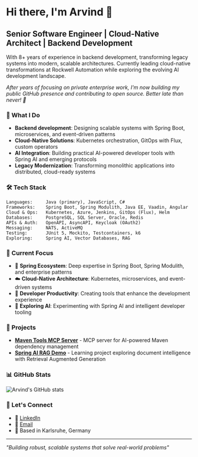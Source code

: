 # Hi there, I'm Arvind 👋

## Senior Software Engineer | Cloud-Native Architect | Backend Development

With 8+ years of experience in backend development, transforming legacy systems into modern, scalable architectures. Currently leading cloud-native transformations at Rockwell Automation while exploring the evolving AI development landscape.

*After years of focusing on private enterprise work, I'm now building my public GitHub presence and contributing to open source. Better late than never! 🚀*

### 🚀 What I Do
- **Backend development**: Designing scalable systems with Spring Boot, microservices, and event-driven patterns
- **Cloud-Native Solutions**: Kubernetes orchestration, GitOps with Flux, custom operators
- **AI Integration**: Building practical AI-powered developer tools with Spring AI and emerging protocols
- **Legacy Modernization**: Transforming monolithic applications into distributed, cloud-ready systems

### 🛠️ Tech Stack
```
Languages:     Java (primary), JavaScript, C#
Frameworks:    Spring Boot, Spring Modulith, Java EE, Vaadin, Angular
Cloud & Ops:   Kubernetes, Azure, Jenkins, GitOps (Flux), Helm
Databases:     PostgreSQL, SQL Server, Oracle, Redis
APIs & Auth:   OpenAPI, AsyncAPI, Keycloak (OAuth2)
Messaging:     NATS, ActiveMQ
Testing:       JUnit 5, Mockito, Testcontainers, k6
Exploring:     Spring AI, Vector Databases, RAG
```

### 🎯 Current Focus
- 🌱 **Spring Ecosystem**: Deep expertise in Spring Boot, Spring Modulith, and enterprise patterns
- ☁️ **Cloud-Native Architecture**: Kubernetes, microservices, and event-driven systems
- 🔧 **Developer Productivity**: Creating tools that enhance the development experience  
- 🤖 **Exploring AI**: Experimenting with Spring AI and intelligent developer tooling

### 🚀 Projects
- **[Maven Tools MCP Server](https://github.com/arvindand/maven-tools-mcp)** - MCP server for AI-powered Maven dependency management
- **[Spring AI RAG Demo](https://github.com/arvindand/spring-ai-rag-demo)** - Learning project exploring document intelligence with Retrieval Augmented Generation

### 📊 GitHub Stats
![Arvind's GitHub stats](https://github-readme-stats.vercel.app/api?username=arvindand&show_icons=true&theme=dark)

### 🤝 Let's Connect
- 💼 [LinkedIn](https://linkedin.com/in/arvindsmenon/)
- 📧 [Email](mailto:arvindand@gmail.com)
- 📍 Based in Karlsruhe, Germany

---
*"Building robust, scalable systems that solve real-world problems"*